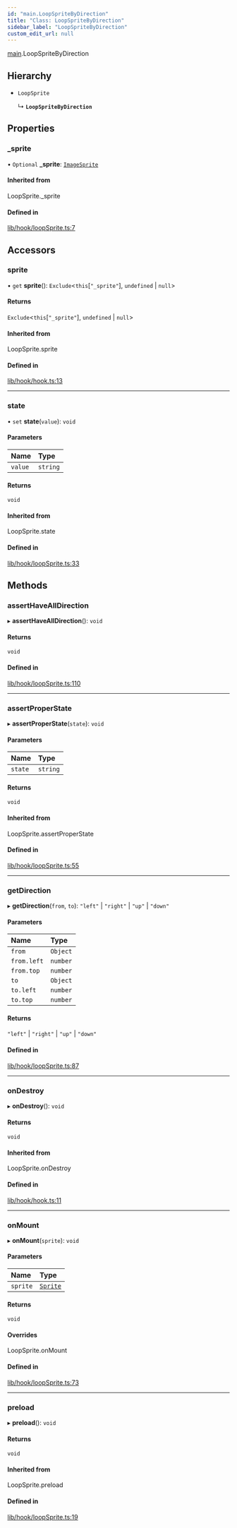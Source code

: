 ```yaml
---
id: "main.LoopSpriteByDirection"
title: "Class: LoopSpriteByDirection"
sidebar_label: "LoopSpriteByDirection"
custom_edit_url: null
---
```


[main](../modules/main.md).LoopSpriteByDirection

## Hierarchy

- `LoopSprite`

  ↳ **`LoopSpriteByDirection`**

## Properties

### \_sprite

• `Optional` **\_sprite**: [`ImageSprite`](sprite.ImageSprite.md)

#### Inherited from

LoopSprite.\_sprite

#### Defined in

[lib/hook/loopSprite.ts:7](https://github.com/rycont/stadium/blob/eca21ca/lib/hook/loopSprite.ts#L7)

## Accessors

### sprite

• `get` **sprite**(): `Exclude`\<`this`[``"_sprite"``], `undefined` \| ``null``\>

#### Returns

`Exclude`\<`this`[``"_sprite"``], `undefined` \| ``null``\>

#### Inherited from

LoopSprite.sprite

#### Defined in

[lib/hook/hook.ts:13](https://github.com/rycont/stadium/blob/eca21ca/lib/hook/hook.ts#L13)

___

### state

• `set` **state**(`value`): `void`

#### Parameters

| Name | Type |
| :------ | :------ |
| `value` | `string` |

#### Returns

`void`

#### Inherited from

LoopSprite.state

#### Defined in

[lib/hook/loopSprite.ts:33](https://github.com/rycont/stadium/blob/eca21ca/lib/hook/loopSprite.ts#L33)

## Methods

### assertHaveAllDirection

▸ **assertHaveAllDirection**(): `void`

#### Returns

`void`

#### Defined in

[lib/hook/loopSprite.ts:110](https://github.com/rycont/stadium/blob/eca21ca/lib/hook/loopSprite.ts#L110)

___

### assertProperState

▸ **assertProperState**(`state`): `void`

#### Parameters

| Name | Type |
| :------ | :------ |
| `state` | `string` |

#### Returns

`void`

#### Inherited from

LoopSprite.assertProperState

#### Defined in

[lib/hook/loopSprite.ts:55](https://github.com/rycont/stadium/blob/eca21ca/lib/hook/loopSprite.ts#L55)

___

### getDirection

▸ **getDirection**(`from`, `to`): ``"left"`` \| ``"right"`` \| ``"up"`` \| ``"down"``

#### Parameters

| Name | Type |
| :------ | :------ |
| `from` | `Object` |
| `from.left` | `number` |
| `from.top` | `number` |
| `to` | `Object` |
| `to.left` | `number` |
| `to.top` | `number` |

#### Returns

``"left"`` \| ``"right"`` \| ``"up"`` \| ``"down"``

#### Defined in

[lib/hook/loopSprite.ts:87](https://github.com/rycont/stadium/blob/eca21ca/lib/hook/loopSprite.ts#L87)

___

### onDestroy

▸ **onDestroy**(): `void`

#### Returns

`void`

#### Inherited from

LoopSprite.onDestroy

#### Defined in

[lib/hook/hook.ts:11](https://github.com/rycont/stadium/blob/eca21ca/lib/hook/hook.ts#L11)

___

### onMount

▸ **onMount**(`sprite`): `void`

#### Parameters

| Name | Type |
| :------ | :------ |
| `sprite` | [`Sprite`](sprite.Sprite.md) |

#### Returns

`void`

#### Overrides

LoopSprite.onMount

#### Defined in

[lib/hook/loopSprite.ts:73](https://github.com/rycont/stadium/blob/eca21ca/lib/hook/loopSprite.ts#L73)

___

### preload

▸ **preload**(): `void`

#### Returns

`void`

#### Inherited from

LoopSprite.preload

#### Defined in

[lib/hook/loopSprite.ts:19](https://github.com/rycont/stadium/blob/eca21ca/lib/hook/loopSprite.ts#L19)
